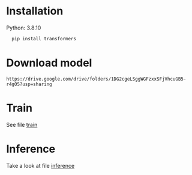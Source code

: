 # Installation
Python: 3.8.10
```python
  pip install transformers
```

# Download model
```
https://drive.google.com/drive/folders/1DG2cgeLSggWGFzxxSFjVhcuGB5-r4gO5?usp=sharing
```

# Train
See file [train](./notebooks/inference.ipynb)

# Inference
Take a look at file [inference](./notebooks/inference.ipynb)


